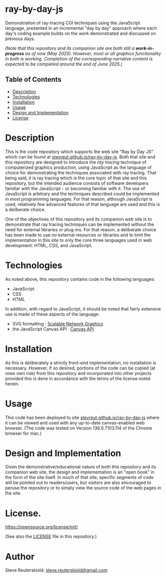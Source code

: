 # ray-by-day-js

Demonstration of ray-tracing CGI techniques using the JavaScript language, 
presented in an incremental "day by day" approach where each day's coding 
example builds on the work demonstrated and discussed on previous days.

*(Note that this repository and its companion site are both still a **work-in-progress** as of now (May 2025).  However, most or all graphics functionality in both is working.  Completion of the corresponding narrative content is expected to be completed around the end of June 2025.)*


## Table of Contents

- [Description](#description)
- [Technologies](#technologies)
- [Installation](#installation)
- [Usage](#usage)
- [Design and Implementation](#design-and-implementation)
- [License](#license)

# Description

This is the code repository which supports the web site "Ray by Day JS" which can
be found at [stevreut.github.io/ray-by-day-js](https://stevreut.github.io/ray-by-day-js/).  Both that site and this repository are designed to introduce the *ray tracing* technique 
of computerized graphics production, using JavaScript as the language of choice for 
demonstrating the techniques associated with ray tracing.  That being said, it is 
ray tracing which is the core topic of that site and this repository, but the intended 
audience consists of software developers familiar with the JavaScript - or becoming
familiar with it.  The use of JavaScript is arbitrary and the techniques described 
could be implemented in most programming languages.  For that reason, although
JavaScript is used, relatively few advanced features of that language are used and this
is a deliberate choice.

One of the objectives of this repository and its companion web site is to demonstrate
that ray tracing techniques can be implemented without the need for external libraries
or plug-ins.  For that reason, a deliberate choice has been made to use *no* external
resources or libraries and to limit the implementation in this site to only the core
three languages used in web development: HTML, CSS, and JavaScript.

# Technologies

As noted above, this repository contains code in the following languages:

- JavaScript
- CSS
- HTML

In addition, with regard to JavaScript, it should be noted that fairly extensive use is made of these aspects of the language:

- SVG formatting : [Scalable Network Graphics](https://developer.mozilla.org/en-US/docs/Web/SVG)
- the JavaScript Canvas API : [Canvas API](https://developer.mozilla.org/en-US/docs/Web/API/Canvas_API)

# Installation

As this is deliberately a strictly front-end implementation, no installation is necessary.  However, if so desired, portions of the code can be copied (at ones own risk) from this repository and incorporated into other projects provided this is done in accordance with the terms of the license noted herein.

# Usage

This code has been deployed to site [stevreut.github.io/ray-by-day-js](https://stevreut.github.io/ray-by-day-js/) where it can be viewed and used with any up-to-date canvas-enabled web browser.  (The code was tested on Version 136.0.7103.114 of the Chrome browser for mac.)

# Design and Implementation

Given the demonstrative/educational nature of both this repository and its companion web site, the design and implementation is an "open book" in the form of the site itself.  In much of that site, specific segments of code will be pointed out to readers/users, but visitors are also encouraged to peruse the repository or to 
simply view the source code of the web pages in the site.

# License.

https://opensource.org/license/mit/ 

(See also the [LICENSE](https://github.com/stevreut/ray-by-day-js/blob/main/README.md) file in this repository.)

# Author

Steve Reuterskiold: steve.reuterskiold@gmail.com
